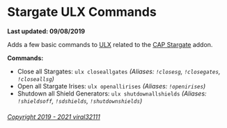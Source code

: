 # Stargate ULX Commands

**Last updated: 09/08/2019**

Adds a few basic commands to [ULX](https://github.com/TeamUlysses/ulx) related to the [CAP Stargate](https://github.com/RafaelDeJongh/cap) addon.

__Commands:__
* Close all Stargates: `ulx closeallgates` *(Aliases: `!closesg`, `!closegates`, `!closeallsg`)*
* Open all Stargate Irises: `ulx openallirises` *(Aliases: `!openirises`)*
* Shutdown all Shield Generators: `ulx shutdownallshields` *(Aliases: `!shieldsoff`, `!sdshields`, `!shutdownshields`)*

###### [Copyright 2019 - 2021 viral32111](LICENCE.md)

